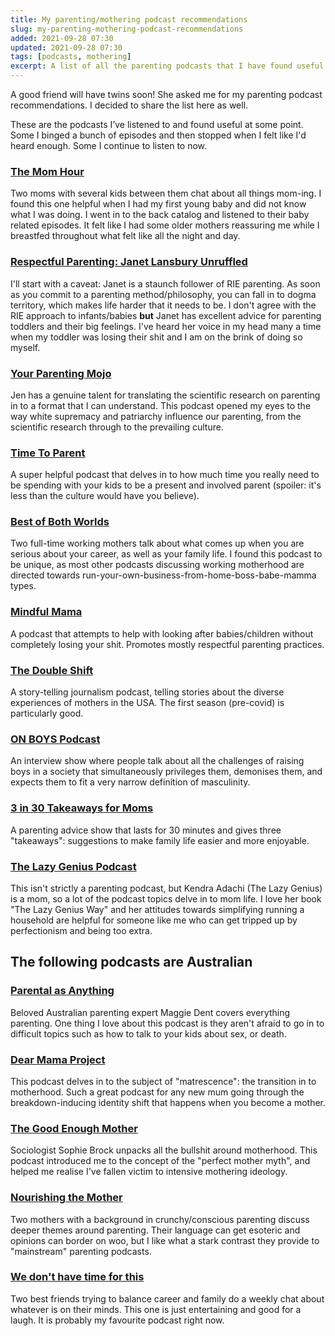 ```yaml
---
title: My parenting/mothering podcast recommendations
slug: my-parenting-mothering-podcast-recommendations
added: 2021-09-28 07:30
updated: 2021-09-28 07:30
tags: [podcasts, mothering]
excerpt: A list of all the parenting podcasts that I have found useful at some point in my parenting journey.
---
```


A good friend will have twins soon! She asked me for my parenting podcast recommendations. I decided to share the list here as well. 

These are the podcasts I’ve listened to and found useful at some point. Some I binged a bunch of episodes and then stopped when I felt like I'd heard enough. Some I continue to listen to now.

### [The Mom Hour](https://themomhour.com/episodes/)

Two moms with several kids between them chat about all things mom-ing. I found this one helpful when I had my first young baby and did not know what I was doing. I went in to the back catalog and listened to their baby related episodes. It felt like I had some older mothers reassuring me while I breastfed throughout what felt like all the night and day.

### [Respectful Parenting: Janet Lansbury Unruffled](https://www.janetlansbury.com/podcast-audio/)

I'll start with a caveat: Janet is a staunch follower of RIE parenting. As soon as you commit to a parenting method/philosophy, you can fall in to dogma territory, which makes life harder that it needs to be. I don't agree with the RIE approach to infants/babies **but** Janet has excellent advice for parenting toddlers and their big feelings. I've heard her voice in my head many a time when my toddler was losing their shit and I am on the brink of doing so myself.

### [Your Parenting Mojo](https://yourparentingmojo.com/)

Jen has a genuine talent for translating the scientific research on parenting in to a format that I can understand. This podcast opened my eyes to the way white supremacy and patriarchy influence our parenting, from the scientific research through to the prevailing culture.

### [Time To Parent](https://www.juliemorgenstern.com/podcast)

A super helpful podcast that delves in to how much time you really need to be spending with your kids to be a present and involved parent (spoiler: it's less than the culture would have you believe).

### [Best of Both Worlds](https://podcasts.apple.com/au/podcast/best-of-both-worlds-podcast/id1273625203)

Two full-time working mothers talk about what comes up when you are serious about your career, as well as your family life. I found this podcast to be unique, as most other podcasts discussing working motherhood are directed towards run-your-own-business-from-home-boss-babe-mamma types.

### [Mindful Mama](https://www.mindfulmamamentor.com/blog/Resources/podcast/)

A podcast that attempts to help with looking after babies/children without completely losing your shit. Promotes mostly respectful parenting practices.

### [The Double Shift](https://www.thedoubleshift.com/)

A story-telling journalism podcast, telling stories about the diverse experiences of mothers in the USA. The first season (pre-covid) is particularly good. 

### [ON BOYS Podcast](https://www.on-boys-podcast.com/)

An interview show where people talk about all the challenges of raising boys in a society that simultaneously privileges them, demonises them, and expects them to fit a very narrow definition of masculinity.

### [3 in 30 Takeaways for Moms](https://3in30podcast.com/)

A parenting advice show that lasts for 30 minutes and gives three "takeaways": suggestions to make family life easier and more enjoyable.

### [The Lazy Genius Podcast](https://www.thelazygeniuscollective.com/lazy)

This isn't strictly a parenting podcast, but Kendra Adachi (The Lazy Genius) is a mom, so a lot of the podcast topics delve in to mom life. I love her book "The Lazy Genius Way" and her attitudes towards simplifying running a household are helpful for someone like me who can get tripped up by perfectionism and being too extra.

## The following podcasts are Australian

### [Parental as Anything](https://www.abc.net.au/radio/programs/parental-as-anything-with-maggie-dent/)

Beloved Australian parenting expert Maggie Dent covers everything parenting. One thing I love about this podcast is they aren't afraid to go in to difficult topics such as how to talk to your kids about sex, or death.

### [Dear Mama Project](https://www.dearmamaproject.com/podcast)

This podcast delves in to the subject of "matrescence": the transition in to motherhood. Such a great podcast for any new mum going through the breakdown-inducing identity shift that happens when you become a mother.

### [The Good Enough Mother](https://drsophiebrock.com/podcast)

Sociologist Sophie Brock unpacks all the bullshit around motherhood. This podcast introduced me to the concept of the "perfect mother myth", and helped me realise I've fallen victim to intensive mothering ideology.

### [Nourishing the Mother](https://nourishingthemothercourse.com/podcast/)

Two mothers with a background in crunchy/conscious parenting discuss deeper themes around parenting. Their language can get esoteric and opinions can border on woo, but I like what a stark contrast they provide to "mainstream" parenting podcasts.

### [We don't have time for this](https://podcasts.apple.com/au/podcast/we-dont-have-time-for-this/id1544178687)

Two best friends trying to balance career and family do a weekly chat about whatever is on their minds. This one is just entertaining and good for a laugh. It is probably my favourite podcast right now.

 